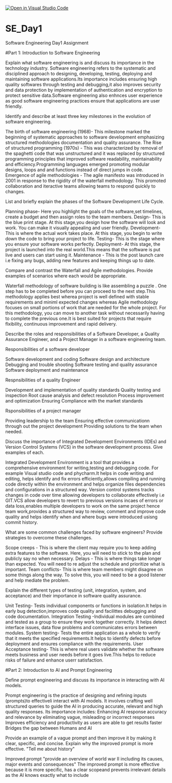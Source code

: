 [![Open in Visual Studio Code](https://classroom.github.com/assets/open-in-vscode-2e0aaae1b6195c2367325f4f02e2d04e9abb55f0b24a779b69b11b9e10269abc.svg)](https://classroom.github.com/online_ide?assignment_repo_id=18503134&assignment_repo_type=AssignmentRepo)
# SE_Day1
Software Engineering Day1 Assignment

#Part 1: Introduction to Software Engineering

Explain what software engineering is and discuss its importance in the technology industry.
Software engineering refers to the systematic and disciplined approach to designing, developing, testing, deploying and maintaining software applications.Its importance includes ensuring high quality softwares through testing and debugging,it also improves security and data protection by implementation of authentication and encryption to protect sensitive data.Software engineering also enhnces user experience as good software engineering practices ensure that applications are user friendly.

Identify and describe at least three key milestones in the evolution of software engineering.

The birth of software engineering (1968)- This milestone marked the beginning of systematic  approaches to software development emphasizing structured methodologies  documentation and quality assurance.
The Rise of structured programming (1970s) - This was characterized by removal of the spaghetti code that was unstructured and it was replaced by structured programming principles that improved software readability, maintainability and efficiency.Programming languages emerged promoting modular designs, loops and  and functions instead of direct jumps in code.
Emergence of agile methodologies - The agile  manifesto was introduced in 2001 in response to the rigidity of the waterfall methodology. This promoted collaboration  and iteractive teams allowing teams to respond quickly to changes.


List and briefly explain the phases of the Software Development Life Cycle.

Planning phase- Here you highlight the goals of the software,set timelines, create a budget and then assign roles to the team members.
Design- This is the blue print stage. At this stage,you design how the software will look and work. You can make it visually appealing and user friendly.
Development- This is where the actual work takes place. At this stage, you begin to write down the code to bring your project to life.
Testing- This is the stage where you ensure your software works perfectly.
Deployment- At this stage, the project is launched into the real world.This means that the software is put live and users can start using it.
Maintenance - This is the post launch care i.e fixing any bugs, adding new features and keeping things up to date.

Compare and contrast the Waterfall and Agile methodologies. Provide examples of scenarios where each would be appropriate.

Waterfall methodology of software building  is like assembling a puzzle . One step has to be completed before you can proceed to the next step.This methodology applies best wherea project is well defined with stable requirements and miniml expected changes whereas Agile methodology focuses on small portions of work that are needed for the whole project. For this methodology, you can move to another task without necessarily having to complete the previous one.It is best suited for projects that require flxibility, continuous improvement and rapid delivery.

Describe the roles and responsibilities of a Software Developer, a Quality Assurance Engineer, and a Project Manager in a software engineering team.

Responsibilities of a software developer

Software development and coding
Software design and architecture
Debugging and trouble shooting
Software testing and quality assurance
Software deployment and maintenance

Respnsibilities of a quality Engineer

Development and implementation of quality standards
Quality testing and inspection
Root cause analysis and defect resolution
Process improvement and optimization
Ensuring Compliance with the market standards

Rsponsibilities of a project manager

Providing leadership to the team
Ensuring effective communicationn through out the project development
Providing solutions to the team when needed.


Discuss the importance of Integrated Development Environments (IDEs) and Version Control Systems (VCS) in the software development process. Give examples of each.

Integrated Development Environment is a tool that provides a comprehensive environment for writing,testing and debugging code. For example Visual studio code and phycharm.It helps in code writing and editing, helps identify and fix errors efficiently,allows compiling and running code directly within the environment and helps organize files dependencies and configurations in a structured way.
Version control systems tracks changes in code over time allowing developers to collaborate effectively i.e GIT.VCS allow developers to revert to previous versions incaes of errors or data loss,enables multiple developers to work on the same project hence team work,provides a structured way to review, comment and improve code quality and helps identify when and where bugs were introduced usisng commit history.

What are some common challenges faced by software engineers? Provide strategies to overcome these challenges.

Scope creeps - This is where the client may require you to keep adding extra features to the software. Here, you will need to stick to the plan and publicly say no when necessary.
Delays - This is where things take longer than expected. You will need to re adjust the schedule and prioritize what is important.
Team conflicts- This is where team members might disagree on some things along the way. To solve this, you will need to be a good listener and help mediate the problem.

Explain the different types of testing (unit, integration, system, and acceptance) and their importance in software quality assurance.

Unit Testing- Tests individual components or functions in isolation.It helps in early bug detection,improves code quality and facilittes debugging  and code documentation.
Integration Testing -Individual modules are combined and tested as a group to ensure they work together correctly. It helps detect interface issues, data flow problems and communicates errors between modules.
System testing- Tests the entire application as a whole to verify that it meets the specified requirements.It helps to identify defects before deployment and ensures compliance with the requirements.
User Acceptance testing- This is where real users validate whether the software meets business and user needs before it goes live.This helps to reduce risks of failure and enhance userr satisfaction.

#Part 2: Introduction to AI and Prompt Engineering


Define prompt engineering and discuss its importance in interacting with AI models.

Prompt engineering is the practice of designing  and refining inputs (prompts)to effectiveli interact with AI models. It involves crafting well structured queries to guide the AI in producing accurate, relevant and high quality responses.
Its importance includes: Enhancing AI response accuracy and relevance by eliminating vague, misleading or incorrect responses
Improves efficiency and productivity as users are able to get results faster
Bridges the gap between Humans and AI

Provide an example of a vague prompt and then improve it by making it clear, specific, and concise. Explain why the improved prompt is more effective.
"Tell me about history"

Improved prompt
"provide an overview of world war II including its causes, major events and consequences"
The improved prompt is more effective because it is more specific, has a clear scopeand prevents irrelevant details as the AI knows exactly what to include 
